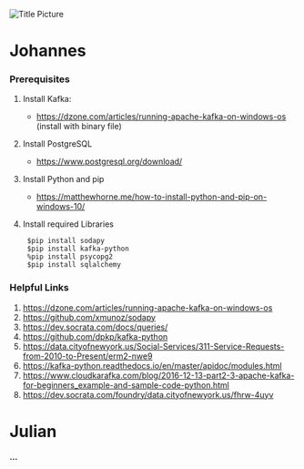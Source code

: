 ![Title Picture](https://cdn.asme.org/wwwasmeorg/media/ASMEMedia/CareerEducation/EarlyCareerEngineers/METoday/ThinkstockPhotos-507986987.jpg)

# Johannes

### Prerequisites

1. Install Kafka:
    - https://dzone.com/articles/running-apache-kafka-on-windows-os (install with binary file)

2. Install PostgreSQL
    - https://www.postgresql.org/download/

2. Install Python and pip
    - https://matthewhorne.me/how-to-install-python-and-pip-on-windows-10/

3. Install required Libraries

        $pip install sodapy
        $pip install kafka-python
        %pip install psycopg2
        $pip install sqlalchemy


### Helpful Links

1. https://dzone.com/articles/running-apache-kafka-on-windows-os
2. https://github.com/xmunoz/sodapy
3. https://dev.socrata.com/docs/queries/
4. https://github.com/dpkp/kafka-python
5. https://data.cityofnewyork.us/Social-Services/311-Service-Requests-from-2010-to-Present/erm2-nwe9
6. https://kafka-python.readthedocs.io/en/master/apidoc/modules.html
7. https://www.cloudkarafka.com/blog/2016-12-13-part2-3-apache-kafka-for-beginners_example-and-sample-code-python.html
8. https://dev.socrata.com/foundry/data.cityofnewyork.us/fhrw-4uyv

# Julian

**...**
